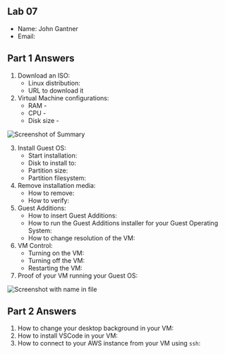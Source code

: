 ## Lab 07

- Name: John Gantner
- Email: 

## Part 1 Answers

1. Download an ISO:
    - Linux distribution:
    - URL to download it
2. Virtual Machine configurations:
    - RAM -
    - CPU - 
    - Disk size - 

![Screenshot of Summary](relative_path_to_image_filename_here)

3. Install Guest OS:
    - Start installation:
    - Disk to install to:
    - Partition size:
    - Partition filesystem: 
4. Remove installation media:
    - How to remove:
    - How to verify: 
5. Guest Additions:
    - How to insert Guest Additions:
    - How to run the Guest Additions installer for your Guest Operating System:
    - How to change resolution of the VM:
6. VM Control:
    - Turning on the VM:
    - Turning off the VM:
    - Restarting the VM:
7. Proof of your VM running your Guest OS:

![Screenshot with name in file](relative_path_to_image_filename_here)


## Part 2 Answers

1. How to change your desktop background in your VM:
2. How to install VSCode in your VM:
3. How to connect to your AWS instance from your VM using `ssh`:
